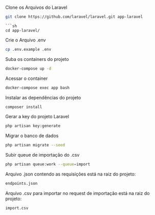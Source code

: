 Clone os Arquivos do Laravel
```sh
git clone https://github.com/laravel/laravel.git app-laravel
```

```
```sh
cd app-laravel/
```

Crie o Arquivo .env
```sh
cp .env.example .env
```

Suba os containers do projeto
```sh
docker-compose up -d
```

Acessar o container
```sh
docker-compose exec app bash
```

Instalar as dependências do projeto
```sh
composer install
```

Gerar a key do projeto Laravel
```sh
php artisan key:generate
```

Migrar o banco de dados
```sh
php artisan migrate --seed
```

Subir queue de importação do .csv
```sh
php artisan queue:work --queue=import
```

Arquivo .json contendo as requisições está na raiz do projeto:
```sh
endpoints.json
```

Arquivo .csv para importar no request de importação está na raiz do projeto:
```sh
import.csv
```
